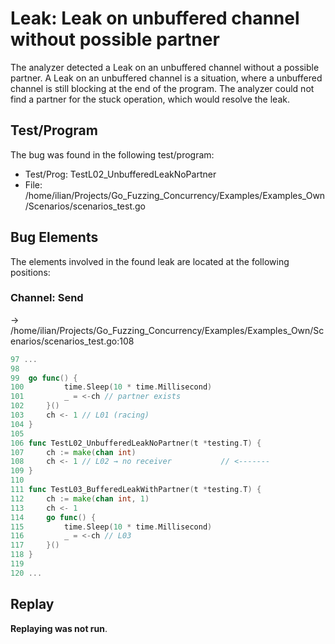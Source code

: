 # Leak: Leak on unbuffered channel without possible partner

The analyzer detected a Leak on an unbuffered channel without a possible partner.
A Leak on an unbuffered channel is a situation, where a unbuffered channel is still blocking at the end of the program.
The analyzer could not find a partner for the stuck operation, which would resolve the leak.

## Test/Program
The bug was found in the following test/program:

- Test/Prog: TestL02_UnbufferedLeakNoPartner
- File: /home/ilian/Projects/Go_Fuzzing_Concurrency/Examples/Examples_Own/Scenarios/scenarios_test.go

## Bug Elements
The elements involved in the found leak are located at the following positions:

###  Channel: Send
-> /home/ilian/Projects/Go_Fuzzing_Concurrency/Examples/Examples_Own/Scenarios/scenarios_test.go:108
```go
97 ...
98 
99 	go func() {
100 		time.Sleep(10 * time.Millisecond)
101 		_ = <-ch // partner exists
102 	}()
103 	ch <- 1 // L01 (racing)
104 }
105 
106 func TestL02_UnbufferedLeakNoPartner(t *testing.T) {
107 	ch := make(chan int)
108 	ch <- 1 // L02 → no receiver           // <-------
109 }
110 
111 func TestL03_BufferedLeakWithPartner(t *testing.T) {
112 	ch := make(chan int, 1)
113 	ch <- 1
114 	go func() {
115 		time.Sleep(10 * time.Millisecond)
116 		_ = <-ch // L03
117 	}()
118 }
119 
120 ...
```


## Replay
**Replaying was not run**.

